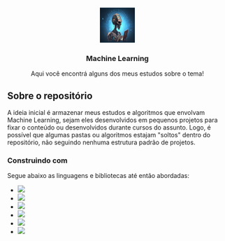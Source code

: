 <!-- PROJECT LOGO -->
<br />
<div align="center">
  <a href="https://github.com/othneildrew/Best-README-Template">
    <img src="images/logo.jpg" alt="Logo" width="80" height="80">
  </a>

  <h3 align="center">Machine Learning</h3>

  <p align="center">
    Aqui você encontrá alguns dos meus estudos sobre o tema!
    <br />
  </p>
</div>

<!-- ABOUT THE PROJECT -->
## Sobre o repositório


A ideia inicial é armazenar meus estudos e algoritmos que envolvam Machine Learning, sejam eles desenvolvidos em pequenos projetos para fixar o conteúdo ou desenvolvidos durante cursos do assunto. Logo, é possível que algumas pastas ou algoritmos estajam "soltos" dentro do repositório, não seguindo nenhuma estrutura padrão de projetos.



### Construindo com

Segue abaixo as linguagens e bibliotecas até então abordadas:

* <img src="{https://img.shields.io/badge/Python-FFD43B?style=for-the-badge&logo=python&logoColor=blue}" />
* <img src="{https://img.shields.io/badge/Numpy-777BB4?style=for-the-badge&logo=numpy&logoColor=white}" />
* <img src="{https://img.shields.io/badge/Pandas-2C2D72?style=for-the-badge&logo=pandas&logoColor=white}" />
* <img src="{https://img.shields.io/badge/Plotly-239120?style=for-the-badge&logo=plotly&logoColor=white}" />
* <img src="{https://img.shields.io/badge/TensorFlow-FF6F00?style=for-the-badge&logo=TensorFlow&logoColor=white}" />
* <img src="{https://img.shields.io/badge/scikit_learn-F7931E?style=for-the-badge&logo=scikit-learn&logoColor=white}" />
